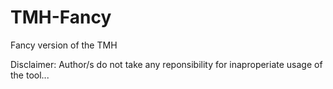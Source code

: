 # TMH-Fancy
Fancy version of the TMH


Disclaimer:
Author/s do not take any reponsibility for inaproperiate usage of the tool...
